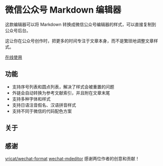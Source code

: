 # 微信公众号 Markdown 编辑器

这款编辑器可以将 Markdown 转换成微信公众号编辑器的样式，可以直接复制到公众号后台。

这让你在公众号创作时，把更多的时间专注于文章本身，而不是繁琐地调整文章样式。

[在线使用](https://wxmvv.github.io/markdown2html-wechat/)

## 功能

- 支持序号列表和圆点列表，解决了样式会被重置的问题
- 外链会自动转换为参考文献索引，并且附在文章末尾
- 支持多种字体和样式
- 支持日语注音假名、汉语拼音样式
- 支持不同于微信的代码配色方案

## 关于

## 感谢

[yricat/wechat-format](https://github.com/lyricat/wechat-format)
[wechat-mdeditor](https://github.com/zkqiang/wechat-mdeditor)
感谢两位作者的创意和贡献！
